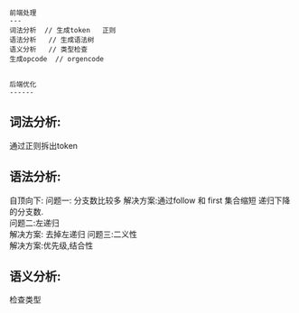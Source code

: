 
```
前端处理
---
词法分析  // 生成token   正则
语法分析   // 生成语法树 
语义分析   // 类型检查
生成opcode  // orgencode


后端优化
------
```


## 词法分析:
通过正则拆出token 

## 语法分析:
自顶向下: 
问题一: 分支数比较多
解决方案:通过follow 和 first 集合缩短 递归下降的分支数.  
问题二:左递归  
解决方案: 去掉左递归
问题三:二义性  
解决方案:优先级,结合性  


## 语义分析:
检查类型
